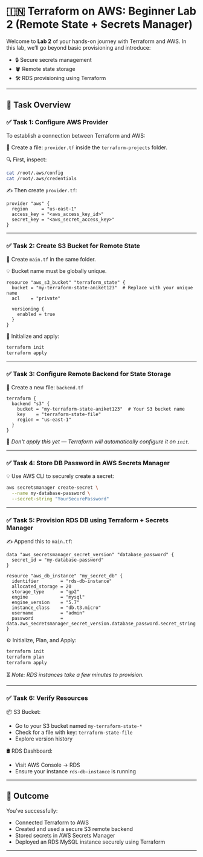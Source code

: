 
# 🇮🇳 Terraform on AWS: Beginner Lab 2 (Remote State + Secrets Manager)

Welcome to **Lab 2** of your hands-on journey with Terraform and AWS. In this lab, we’ll go beyond basic provisioning and introduce:
- 🔒 Secure secrets management
- 🪣 Remote state storage
- 🛠️ RDS provisioning using Terraform

---

## 🧠 Task Overview

### ✅ Task 1: Configure AWS Provider
To establish a connection between Terraform and AWS:

📄 Create a file: `provider.tf` inside the `terraform-projects` folder.

🔍 First, inspect:
```bash
cat /root/.aws/config
cat /root/.aws/credentials
````

✍️ Then create `provider.tf`:

```hcl
provider "aws" {
  region     = "us-east-1"
  access_key = "<aws_access_key_id>"
  secret_key = "<aws_secret_access_key>"
}
```

---

### ✅ Task 2: Create S3 Bucket for Remote State

📄 Create `main.tf` in the same folder.

💡 Bucket name must be globally unique.

```hcl
resource "aws_s3_bucket" "terraform_state" {
  bucket = "my-terraform-state-aniket123"  # Replace with your unique name
  acl    = "private"

  versioning {
    enabled = true
  }
}
```

🚀 Initialize and apply:

```bash
terraform init
terraform apply
```

---

### ✅ Task 3: Configure Remote Backend for State Storage

📄 Create a new file: `backend.tf`

```hcl
terraform {
  backend "s3" {
    bucket = "my-terraform-state-aniket123"  # Your S3 bucket name
    key    = "terraform-state-file"
    region = "us-east-1"
  }
}
```

📌 *Don't apply this yet — Terraform will automatically configure it on `init`.*

---

### ✅ Task 4: Store DB Password in AWS Secrets Manager

💡 Use AWS CLI to securely create a secret:

```bash
aws secretsmanager create-secret \
  --name my-database-password \
  --secret-string "YourSecurePassword"
```

---

### ✅ Task 5: Provision RDS DB using Terraform + Secrets Manager

✍️ Append this to `main.tf`:

```hcl
data "aws_secretsmanager_secret_version" "database_password" {
  secret_id = "my-database-password"
}

resource "aws_db_instance" "my_secret_db" {
  identifier        = "rds-db-instance"
  allocated_storage = 20
  storage_type      = "gp2"
  engine            = "mysql"
  engine_version    = "5.7"
  instance_class    = "db.t3.micro"
  username          = "admin"
  password          = data.aws_secretsmanager_secret_version.database_password.secret_string
}
```

⚙️ Initialize, Plan, and Apply:

```bash
terraform init
terraform plan
terraform apply
```

⏳ *Note: RDS instances take a few minutes to provision.*

---

### ✅ Task 6: Verify Resources

📦 S3 Bucket:

* Go to your S3 bucket named `my-terraform-state-*`
* Check for a file with key: `terraform-state-file`
* Explore version history

🛢️ RDS Dashboard:

* Visit AWS Console → RDS
* Ensure your instance `rds-db-instance` is running

---

## 🧩 Outcome

You’ve successfully:

* Connected Terraform to AWS
* Created and used a secure S3 remote backend
* Stored secrets in AWS Secrets Manager
* Deployed an RDS MySQL instance securely using Terraform

---



